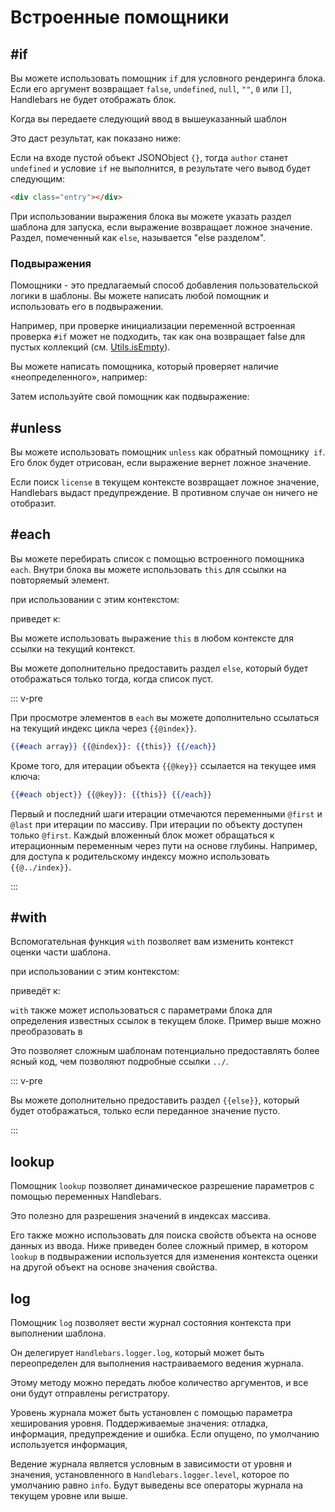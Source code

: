 # Встроенные помощники

## #if

Вы можете использовать помощник `if` для условного рендеринга блока. Если его аргумент возвращает `false`, `undefined`, `null`, `""`, `0` или `[]`, Handlebars не будет отображать блок.

<ExamplePart examplePage="/examples/builtin-helper-if-block.md" show="template" />

Когда вы передаете следующий ввод в вышеуказанный шаблон

<ExamplePart examplePage="/examples/builtin-helper-if-block.md" show="input" />

Это даст результат, как показано ниже:

<ExamplePart examplePage="/examples/builtin-helper-if-block.md" show="output" />

Если на входе пустой объект JSONObject `{}`, тогда `author` станет `undefined` и условие `if` не выполнится, в результате чего вывод будет следующим:

```html
<div class="entry"></div>
```

При использовании выражения блока вы можете указать раздел шаблона для запуска, если выражение возвращает ложное значение. Раздел, помеченный как `else`, называется "else разделом".

<ExamplePart examplePage="/examples/builtin-helper-ifelse-block.md" show="template" />

### Подвыражения

Помощники - это предлагаемый способ добавления пользовательской логики в шаблоны. Вы можете написать любой помощник и использовать его в подвыражении.

Например, при проверке инициализации переменной встроенная проверка `#if` может не подходить, так как она возвращает false для пустых коллекций (см. [Utils.isEmpty](/api-reference/utilities.html#handlebars-utils-isempty-value)).

Вы можете написать помощника, который проверяет наличие «неопределенного», например:

<ExamplePart examplePage="/examples/builtin-helper-if-subexpression.md" show="preparationScript" />

Затем используйте свой помощник как подвыражение:

<ExamplePart examplePage="/examples/builtin-helper-if-subexpression.md" show="template" />

## #unless

Вы можете использовать помощник `unless` как обратный помощнику` if`. Его блок будет отрисован, если выражение вернет ложное значение.

<ExamplePart examplePage="/examples/builtin-helper-unless-block.md" show="template" />

Если поиск `license` в текущем контексте возвращает ложное значение, Handlebars выдаст предупреждение. В противном случае он ничего не отобразит.

## #each

Вы можете перебирать список с помощью встроенного помощника `each`. Внутри блока вы можете использовать `this` для ссылки на повторяемый элемент.

<ExamplePart examplePage="/examples/builtin-helper-each-block.md" show="template" />

при использовании с этим контекстом:

<ExamplePart examplePage="/examples/builtin-helper-each-block.md" show="input" />

приведет к:

<ExamplePart examplePage="/examples/builtin-helper-each-block.md" show="output" />

Вы можете использовать выражение `this` в любом контексте для ссылки на текущий контекст.

Вы можете дополнительно предоставить раздел `else`, который будет отображаться только тогда, когда список пуст.

<ExamplePart examplePage="/examples/builtin-helper-eachelse-block.md" show="template" />

::: v-pre

При просмотре элементов в `each` вы можете дополнительно ссылаться на текущий индекс цикла через `{{@index}}`.

```handlebars
{{#each array}} {{@index}}: {{this}} {{/each}}
```

Кроме того, для итерации объекта `{{@key}}` ссылается на текущее имя ключа:

```handlebars
{{#each object}} {{@key}}: {{this}} {{/each}}
```

Первый и последний шаги итерации отмечаются переменными `@first` и `@last` при итерации по массиву.
При итерации по объекту доступен только `@first`. Каждый вложенный блок может обращаться к итерационным переменным через пути на основе глубины. Например, для доступа к родительскому индексу можно использовать `{{@../index}}`.

:::

## #with

Вспомогательная функция `with` позволяет вам изменить контекст оценки части шаблона.

<ExamplePart examplePage="/examples/builtin-helper-with-block.md" show="template" />

при использовании с этим контекстом:

<ExamplePart examplePage="/examples/builtin-helper-with-block.md" show="input" />

приведёт к:

<ExamplePart examplePage="/examples/builtin-helper-with-block.md" show="output" />

`with` также может использоваться с параметрами блока для определения известных ссылок в текущем блоке. Пример выше можно преобразовать в

<ExamplePart examplePage="/examples/builtin-helper-with-block-param.md" show="template" />

Это позволяет сложным шаблонам потенциально предоставлять более ясный код, чем позволяют подробные ссылки `../`.

::: v-pre

Вы можете дополнительно предоставить раздел `{{else}}`, который будет отображаться, только если переданное значение пусто.

:::

<Flex>
<ExamplePart examplePage="/examples/builtin-helper-with-else.md" show="template" />
<ExamplePart examplePage="/examples/builtin-helper-with-else.md" show="input" />
</Flex>

## lookup

Помощник `lookup` позволяет динамическое разрешение параметров с помощью переменных Handlebars.

Это полезно для разрешения значений в индексах массива.

<ExamplePart examplePage="/examples/builtin-helper-lookup.md" show="template" />

Его также можно использовать для поиска свойств объекта на основе данных из ввода. Ниже приведен более сложный пример, в котором `lookup` в подвыражении используется для изменения контекста оценки на другой объект на основе значения свойства.

<ExamplePart examplePage="/examples/builtin-helper-lookup-dynamic-property.md" show="template" />

## log

Помощник `log` позволяет вести журнал состояния контекста при выполнении шаблона.

<ExamplePart examplePage="/examples/builtin-helper-log.md" show="template" />

Он делегирует `Handlebars.logger.log`, который может быть переопределен для выполнения настраиваемого ведения журнала.

Этому методу можно передать любое количество аргументов, и все они будут отправлены регистратору.

<ExamplePart examplePage="/examples/builtin-helper-log-multiple-params.md" show="template" />

Уровень журнала может быть установлен с помощью параметра хеширования уровня. Поддерживаемые значения: отладка, информация, предупреждение и ошибка. Если опущено, по умолчанию используется информация,

Ведение журнала является условным в зависимости от уровня и значения, установленного в `Handlebars.logger.level`, которое по умолчанию равно `info`. Будут выведены все операторы журнала на текущем уровне или выше.

<ExamplePart examplePage="/examples/builtin-helper-log-loglevel.md" show="template" />

